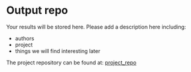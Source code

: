 # Output repo
Your results will be stored here.
Please add a description here including: 
- authors
- project
- things we will find interesting later


The project repository can be found at:
[project_repo](https://github.com/jbreue16/2DDGpaper-Verification.git)
